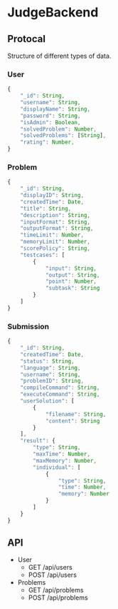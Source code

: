 # JudgeBackend

## Protocal

Structure of different types of data.

### User

```js
{
    "_id": String,
    "username": String,
    "displayName": String,
    "password": String,
    "isAdmin": Boolean,
    "solvedProblem": Number,
    "solvedProblems": [String],
    "rating": Number,
}
```

### Problem

```js
{
    "_id": String,
    "displayID": String,
    "createdTime": Date,
    "title": String,
    "description": String,
    "inputFormat": String,
    "outputFormat": String,
    "timeLimit": Number,
    "memoryLimit": Number,
    "scorePolicy": String,
    "testcases": [
        {
            "input": String,
            "output": String,
            "point": Number,
            "subtask": String
        }
    ]
}
```

### Submission

```js
{
    "_id": String,
    "createdTime": Date,
    "status": String,
    "language": String,
    "username": String,
    "problemID": String,
    "compileCommand": String,
    "executeCommand": String,
    "userSolution": [
        {
            "filename": String,
            "content": String
        }
    ],
    "result": {
        "type": String,
        "maxTime": Number,
        "maxMemory": Number,
        "individual": [
            {
                "type": String,
                "time": Number,
                "memory": Number
            }
        ]
    }
}
```

## API

- User
    - GET /api/users
    - POST /api/users
- Problems
    - GET /api/problems
    - POST /api/problems